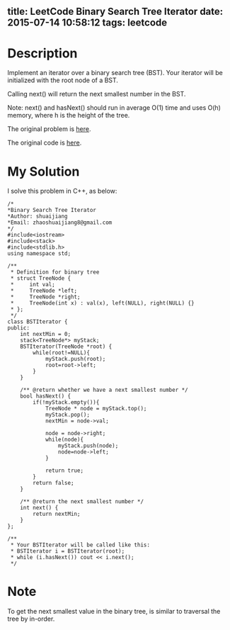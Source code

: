 title: LeetCode Binary Search Tree Iterator
date: 2015-07-14 10:58:12
tags: leetcode
---

# Description
Implement an iterator over a binary search tree (BST). Your iterator will be initialized with the root node of a BST.

Calling next() will return the next smallest number in the BST.

Note: next() and hasNext() should run in average O(1) time and uses O(h) memory, where h is the height of the tree.

The original problem is [here](https://leetcode.com/problems/binary-search-tree-iterator/ "Problem").

The original code is [here](https://github.com/shuaijiang/LeetCode/blob/master/BinarySearchTreeIterator.cpp "Code").
<!--more-->

# My Solution
I solve this problem in C++, as below:

	/*
	*Binary Search Tree Iterator 
	*Author: shuaijiang
	*Email: zhaoshuaijiang8@gmail.com
	*/
	#include<iostream>
	#include<stack>
	#include<stdlib.h>
	using namespace std;
	
	/**
	 * Definition for binary tree
	 * struct TreeNode {
	 *     int val;
	 *     TreeNode *left;
	 *     TreeNode *right;
	 *     TreeNode(int x) : val(x), left(NULL), right(NULL) {}
	 * };
	 */
	class BSTIterator {
	public:
		int nextMin = 0;
		stack<TreeNode*> myStack;
	    BSTIterator(TreeNode *root) {
	        while(root!=NULL){
	        	myStack.push(root);
	        	root=root->left;
	        }
	    }
	
	    /** @return whether we have a next smallest number */
	    bool hasNext() {
	    	if(!myStack.empty()){
	    		TreeNode * node = myStack.top();
	    		myStack.pop();
				nextMin = node->val;
					
				node = node->right;
				while(node){
					myStack.push(node);
					node=node->left;
				}
				
	    		return true;
	    	}
			return false;
	    }
	
	    /** @return the next smallest number */
	    int next() {
			return nextMin;
	    }
	};
	
	/**
	 * Your BSTIterator will be called like this:
	 * BSTIterator i = BSTIterator(root);
	 * while (i.hasNext()) cout << i.next();
	 */

# Note
To get the next smallest value in the binary tree, is similar to traversal the tree by in-order. 
